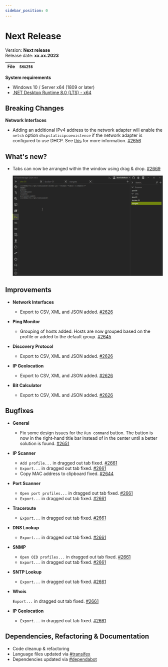 ```yaml
---
sidebar_position: 0
---
```


# Next Release

Version: **Next release** <br />
Release date: **xx.xx.2023**

| File | `SHA256` |
| ---- | -------- |

**System requirements**

- Windows 10 / Server x64 (1809 or later)
- [.NET Desktop Runtime 8.0 (LTS) - x64](https://dotnet.microsoft.com/en-us/download/dotnet/8.0/runtime)

## Breaking Changes

**Network Interfaces**

  - Adding an additional IPv4 address to the network adapter will enable the `netsh` option `dhcpstaticipcoexistence` if the network adapter is configured to use DHCP. See [this](../application/network-interface.md#configure) for more information. [#2656](https://github.com/BornToBeRoot/NETworkManager/pull/2656)
  
## What's new?

- Tabs can now be arranged within the window using drag & drop. [#2669](https://github.com/BornToBeRoot/NETworkManager/pull/2669)

  ![Changelog #2669](../img/changelog-2669.gif)

## Improvements

- **Network Interfaces**

  - Export to CSV, XML and JSON added. [#2626](https://github.com/BornToBeRoot/NETworkManager/pull/2626)

- **Ping Monitor**

  - Grouping of hosts added. Hosts are now grouped based on the profile or added to the default group. [#2645](https://github.com/BornToBeRoot/NETworkManager/pull/2645)

- **Discovery Protocol**

  - Export to CSV, XML and JSON added. [#2626](https://github.com/BornToBeRoot/NETworkManager/pull/2626)

- **IP Geolocation**

  - Export to CSV, XML and JSON added. [#2626](https://github.com/BornToBeRoot/NETworkManager/pull/2626)

- **Bit Calculator**

  - Export to CSV, XML and JSON added. [#2626](https://github.com/BornToBeRoot/NETworkManager/pull/2626)

## Bugfixes

- **General**

  - Fix some design issues for the `Run command` button. The button is now in the right-hand title bar instead of in the center until a better solution is found. [#2651](https://github.com/BornToBeRoot/NETworkManager/pull/2651)

- **IP Scanner**

  - `Add profile...` in dragged out tab fixed. [#2661](https://github.com/BornToBeRoot/NETworkManager/pull/2661)
  - `Export...` in dragged out tab fixed. [#2661](https://github.com/BornToBeRoot/NETworkManager/pull/2661)
  - Copy MAC address to clipboard fixed. [#2644](https://github.com/BornToBeRoot/NETworkManager/pull/2644)

- **Port Scanner**

  - `Open port profiles...` in dragged out tab fixed. [#2661](https://github.com/BornToBeRoot/NETworkManager/pull/2661)
  - `Export...` in dragged out tab fixed. [#2661](https://github.com/BornToBeRoot/NETworkManager/pull/2661)

- **Traceroute**

  - `Export...` in dragged out tab fixed. [#2661](https://github.com/BornToBeRoot/NETworkManager/pull/2661)

- **DNS Lookup**

  - `Export...` in dragged out tab fixed. [#2661](https://github.com/BornToBeRoot/NETworkManager/pull/2661)

- **SNMP**

  - `Open OID profiles...` in dragged out tab fixed. [#2661](https://github.com/BornToBeRoot/NETworkManager/pull/2661)
  - `Export...` in dragged out tab fixed. [#2661](https://github.com/BornToBeRoot/NETworkManager/pull/2661)

- **SNTP Lookup**

  - `Export...` in dragged out tab fixed. [#2661](https://github.com/BornToBeRoot/NETworkManager/pull/2661)

- **Whois**

  `Export...` in dragged out tab fixed. [#2661](https://github.com/BornToBeRoot/NETworkManager/pull/2661)

- **IP Geolocation**

  - `Export...` in dragged out tab fixed. [#2661](https://github.com/BornToBeRoot/NETworkManager/pull/2661)

## Dependencies, Refactoring & Documentation

- Code cleanup & refactoring
- Language files updated via [#transifex](https://github.com/BornToBeRoot/NETworkManager/pulls?q=author%3Aapp%2Ftransifex-integration)
- Dependencies updated via [#dependabot](https://github.com/BornToBeRoot/NETworkManager/pulls?q=author%3Aapp%2Fdependabot)
